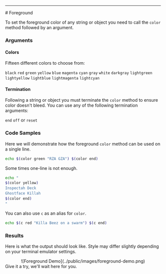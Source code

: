 <hr>
<a name="Foreground"></a>
# Foreground

To set the foreground color of any string or object you need to call the `color` method followed by an argument.

### Arguments

#### Colors

Fifteen different colors to choose from:

`black` `red` `green` `yellow` `blue` `magenta` `cyan` `gray`
`white` `darkgray` `lightgreen` `lightyellow` `lightblue`
`lightmagenta` `lightcyan`


#### Termination
Following a string or object you must terminate the `color` method to ensure color doesn't bleed.  You can use any of the following termination arguments:

`end` `off` or `reset`

### Code Samples

Here we will demonstrate how the foreground `color` method can be used on a single line.

```bash
echo $(color green "RZA GZA") $(color end)
```
Some times one-line is not enough.

```bash
echo "
$(color yellow)
Inspectah Deck
Ghostface Killah
$(color end)
"
```

You can also use `c` as an alias for `color`.

```bash
echo $(c red "Killa Beez on a swarm") $(c end)
```

### Results
Here is what the output should look like.  Style may differ slightly depending on your terminal emulator settings.
<center>
![Foreground Demo](../public/images/foreground-demo.png)
</center>
Give it a try, we'll wait here for you.
